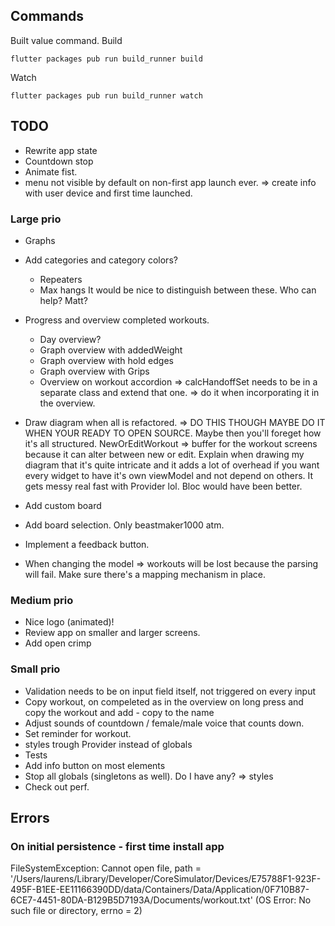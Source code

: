 ## Commands
Built value command.
Build
```
flutter packages pub run build_runner build
```
Watch
```
flutter packages pub run build_runner watch
```

## TODO

- Rewrite app state
- Countdown stop
- Animate fist.
- menu not visible by default on non-first app launch ever. => create info with user device and first time launched.

### Large prio

- Graphs
- Add categories and category colors?
  - Repeaters
  - Max hangs
  It would be nice to distinguish between these.
  Who can help? Matt?

- Progress and overview completed workouts.
  - Day overview?
  - Graph overview with addedWeight
  - Graph overview with hold edges
  - Graph overview with Grips
  - Overview on workout accordion => calcHandoffSet needs to be in a separate class and extend that one. => do it when incorporating it in the overview. 
- Draw diagram when all is refactored. => DO THIS THOUGH MAYBE DO IT WHEN YOUR READY TO OPEN SOURCE.
  Maybe then you'll foreget how it's all structured. NewOrEditWorkout => buffer for the workout screens because it can alter between new or edit.
  Explain when drawing my diagram that it's quite intricate and it adds a lot of overhead
  if you want every widget to have it's own viewModel and not depend on others.
  It gets messy real fast with Provider lol.
  Bloc would have been better.
- Add custom board
- Add board selection. Only beastmaker1000 atm.
- Implement a feedback button.
- When changing the model => workouts will be lost because the parsing will fail. Make sure there's a mapping mechanism in place.

### Medium prio

- Nice logo (animated)!
- Review app on smaller and larger screens.
- Add open crimp

### Small prio

- Validation needs to be on input field itself, not triggered on every input
- Copy workout, on compeleted as in the overview on long press and copy the workout and add - copy to the name
- Adjust sounds of countdown / female/male voice that counts down.
- Set reminder for workout.
- styles trough Provider instead of globals
- Tests
- Add info button on most elements
- Stop all globals (singletons as well). Do I have any? => styles
- Check out perf.
  
## Errors

### On initial persistence - first time install app
FileSystemException: Cannot open file, path = '/Users/laurens/Library/Developer/CoreSimulator/Devices/E75788F1-923F-495F-B1EE-EE11166390DD/data/Containers/Data/Application/0F710B87-6CE7-4451-80DA-B129B5D7193A/Documents/workout.txt' (OS Error: No such file or directory, errno = 2)